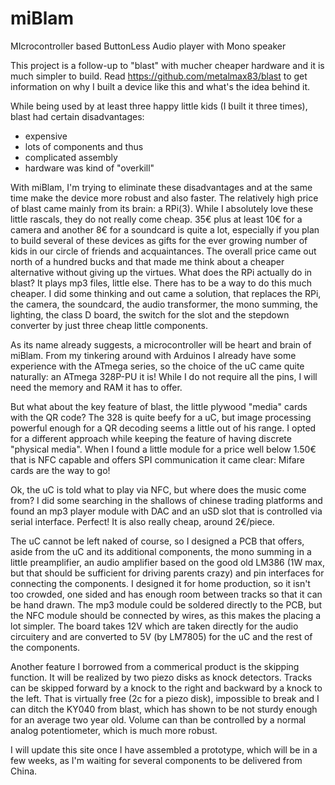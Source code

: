 # miBlam
MIcrocontroller based ButtonLess Audio player with Mono speaker

This project is a follow-up to "blast" with mucher cheaper hardware and it is much simpler to build.
Read https://github.com/metalmax83/blast to get information on why I built a device like this and what's the idea behind it.

While being used by at least three happy little kids (I built it three times), blast had certain disadvantages:
* expensive
* lots of components and thus
* complicated assembly
* hardware was kind of "overkill"

With miBlam, I'm trying to eliminate these disadvantages and at the same time make the device more robust and also faster.
The relatively high price of blast came mainly from its brain: a RPi(3). While I absolutely love these little rascals, they do not really come cheap. 35€ plus at least 10€ for a camera and another 8€ for a soundcard is quite a lot, especially if you plan to build several of these devices as gifts for the ever growing number of kids in our circle of friends and acquaintances. The overall price came out north of a hundred bucks and that made me think about a cheaper alternative without giving up the virtues. What does the RPi actually do in blast? It plays mp3 files, little else. There has to be a way to do this much cheaper. I did some thinking and out came a solution, that replaces the RPi, the camera, the soundcard, the audio transformer, the mono summing, the lighting, the class D board, the switch for the slot and the stepdown converter by just three cheap little components.

As its name already suggests, a microcontroller will be heart and brain of miBlam. From my tinkering around with Arduinos I already have some experience with the ATmega series, so the choice of the uC came quite naturally: an ATmega 328P-PU it is! While I do not require all the pins, I will need the memory and RAM it has to offer. 

But what about the key feature of blast, the little plywood "media" cards with the QR code? The 328 is quite beefy for a uC, but image processing powerful enough for a QR decoding seems a little out of his range. I opted for a different approach while keeping the feature of having discrete "physical media". When I found a little module for a price well below 1.50€ that is NFC capable and offers SPI communication it came clear: Mifare cards are the way to go!

Ok, the uC is told what to play via NFC, but where does the music come from? I did some searching in the shallows of chinese trading platforms and found an mp3 player module with DAC and an uSD slot that is controlled via serial interface. Perfect! It is also really cheap, around 2€/piece. 

The uC cannot be left naked of course, so I designed a PCB that offers, aside from the uC and its additional components, the mono summing in a little preamplifier, an audio amplifier based on the good old LM386 (1W max, but that should be sufficient for driving parents crazy) and pin interfaces for connecting the components. I designed it for home production, so it isn't too crowded, one sided and has enough room between tracks so that it can be hand drawn. The mp3 module could be soldered directly to the PCB, but the NFC module should be connected by wires, as this makes the placing a lot simpler. The board takes 12V which are taken directly for the audio circuitery and are converted to 5V (by LM7805) for the uC and the rest of the components.

Another feature I borrowed from a commerical product is the skipping function. It will be realized by two piezo disks as knock detectors. Tracks can be skipped forward by a knock to the right and backward by a knock to the left. That is virtually free (2c for a piezo disk), impossible to break and I can ditch the KY040 from blast, which has shown to be not sturdy enough for an average two year old. Volume can than be controlled by a normal analog potentiometer, which is much more robust.

I will update this site once I have assembled a prototype, which will be in a few weeks, as I'm waiting for several components to be delivered from China.
